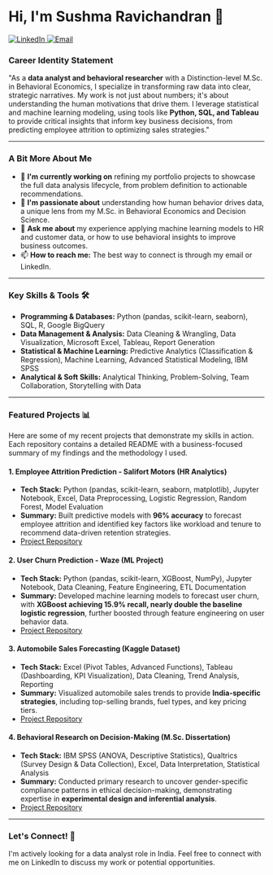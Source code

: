 # Hi, I'm Sushma Ravichandran 👋

<p align="left">
  <a href="https://www.linkedin.com/in/sushma-ravichandran-analyst/">
    <img src="https://img.shields.io/badge/LinkedIn-%230077B5.svg?&style=for-the-badge&logo=linkedin&logoColor=white" alt="LinkedIn">
  </a>
  <a href="mailto:sushmaravichandren@gmail.com">
    <img src="https://img.shields.io/badge/Email-D14836?style=for-the-badge&logo=gmail&logoColor=white" alt="Email">
  </a>
</p>

### Career Identity Statement

"As a **data analyst and behavioral researcher** with a Distinction-level M.Sc. in Behavioral Economics, I specialize in transforming raw data into clear, strategic narratives. My work is not just about numbers; it's about understanding the human motivations that drive them. I leverage statistical and machine learning modeling, using tools like **Python, SQL, and Tableau** to provide critical insights that inform key business decisions, from predicting employee attrition to optimizing sales strategies."

---

### A Bit More About Me 

- 🔭 **I'm currently working on** refining my portfolio projects to showcase the full data analysis lifecycle, from problem definition to actionable recommendations.
- 🌱 **I'm passionate about** understanding how human behavior drives data, a unique lens from my M.Sc. in Behavioral Economics and Decision Science.
- 💬 **Ask me about** my experience applying machine learning models to HR and customer data, or how to use behavioral insights to improve business outcomes.
- 📫 **How to reach me:** The best way to connect is through my email or LinkedIn.

---

### Key Skills & Tools 🛠️

* **Programming & Databases:** Python (pandas, scikit-learn, seaborn), SQL, R, Google BigQuery
* **Data Management & Analysis:** Data Cleaning & Wrangling, Data Visualization, Microsoft Excel, Tableau, Report Generation
* **Statistical & Machine Learning:** Predictive Analytics (Classification & Regression), Machine Learning, Advanced Statistical Modeling, IBM SPSS
* **Analytical & Soft Skills:** Analytical Thinking, Problem-Solving, Team Collaboration, Storytelling with Data

---

### Featured Projects 📊

Here are some of my recent projects that demonstrate my skills in action. Each repository contains a detailed README with a business-focused summary of my findings and the methodology I used.

#### 1. Employee Attrition Prediction - Salifort Motors (HR Analytics)
* **Tech Stack:** Python (pandas, scikit-learn, seaborn, matplotlib), Jupyter Notebook, Excel, Data Preprocessing, Logistic Regression, Random Forest, Model Evaluation
* **Summary:** Built predictive models with **96% accuracy** to forecast employee attrition and identified key factors like workload and tenure to recommend data-driven retention strategies.
* [Project Repository](https://github.com/sushma-ravichandran/employee-attrition-prediction)

#### 2. User Churn Prediction - Waze (ML Project)
* **Tech Stack:** Python (pandas, scikit-learn, XGBoost, NumPy), Jupyter Notebook, Data Cleaning, Feature Engineering, ETL Documentation
* **Summary:** Developed machine learning models to forecast user churn, with **XGBoost achieving 15.9% recall, nearly double the baseline logistic regression**, further boosted through feature engineering on user behavior data.
* [Project Repository](https://github.com/sushma-ravichandran/user-churn-prediction)
  
#### 3. Automobile Sales Forecasting (Kaggle Dataset)
* **Tech Stack:** Excel (Pivot Tables, Advanced Functions), Tableau (Dashboarding, KPI Visualization), Data Cleaning, Trend Analysis, Reporting
* **Summary:** Visualized automobile sales trends to provide **India-specific strategies**, including top-selling brands, fuel types, and key pricing tiers.
* [Project Repository](https://github.com/sushma-ravichandran/automobile-sales-forecasting)

#### 4. Behavioral Research on Decision-Making (M.Sc. Dissertation)
* **Tech Stack:** IBM SPSS (ANOVA, Descriptive Statistics), Qualtrics (Survey Design & Data Collection), Excel, Data Interpretation, Statistical Analysis
* **Summary:** Conducted primary research to uncover gender-specific compliance patterns in ethical decision-making, demonstrating expertise in **experimental design and inferential analysis**.
* [Project Repository](https://github.com/sushma-ravichandran/behavioural-research-on-decision-making)

---

### Let's Connect! 🤝

I'm actively looking for a data analyst role in India. Feel free to connect with me on LinkedIn to discuss my work or potential opportunities.
